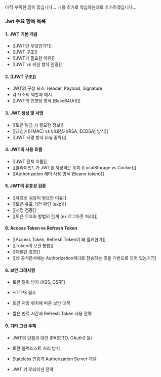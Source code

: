아직 부족한 점이 많습니다...
내용 추가로 학습하는데로 추가하겠습니다...
### **Jwt 주요 항목 목록**

#### 1. JWT 기본 개념
- [[JWT란 무엇인가?]]
- [[JWT 구조]]
- [[JWT가 필요한 이유]]
- [[JWT vs 세션 방식 인증]]

#### 2. [[JWT 구조]]
- JWT의 구성 요소: Header, Payload, Signature
- 각 요소의 역할과 예시
- [[JWT의 인코딩 방식 (Base64Url)]]

#### 3. JWT 생성 및 서명
- [[토큰 발급 시 필요한 정보]]
- [[대칭키(HMAC) vs 비대칭키(RSA, ECDSA) 방식]]
- [[JWT 서명 방식 (alg 종류)]]


#### 4. JWT의 사용 흐름

- [[JWT 전체 흐름]]
- [[클라이언트가 JWT를 저장하는 위치 (LocalStorage vs Cookie)]]
- [[Authorization 헤더 사용 방식 (Bearer token)]]


#### 5. JWT의 유효성 검증
- [[유효성 검증이 필요한 이유]]
- [[토큰 유효 기간 확인 (exp)]]
- [[서명 검증]]
- [[토큰 무효화 방법의 한계 (ex 로그아웃 처리)]]
    
#### 6. Access Token vs Refresh Token
- [[Access Token, Refresh Token이 왜 필요한가]]
- [[Token의 보관 방법]]
- [[재발급 흐름]]
- [[왜 공식문서에는 Authorization헤더로 전송하는 것을 기반으로 되어 있는가?]]

#### 6. 보안 고려사항

- 토큰 탈취 방지 (XSS, CSRF)
    
- HTTPS 필수
    
- 토큰 저장 위치에 따른 보안 대책
    
- 짧은 만료 시간과 Refresh Token 사용 전략
    

  



  

#### 9. 기타 고급 주제

- JWT의 단점과 대안 (PASETO, OAuth2 등)
    
- 토큰 블랙리스트 처리 방식
    
- Stateless 인증과 Authorization Server 개념
- JWT 키 로테이션 전략